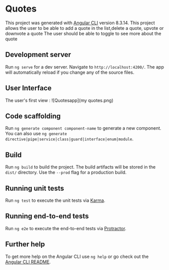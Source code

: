 # Quotes

This project was generated with [Angular CLI](https://github.com/angular/angular-cli) version 8.3.14.
This project allows the user to be able to add a quote in the list,delete a quote, upvote or downvote a quote
The user should be able to toggle to see more about the quote

## Development server

Run `ng serve` for a dev server. Navigate to `http://localhost:4200/`. The app will automatically reload if you change any of the source files.

## User Interface

The user's first view :
![Quotesapp](my quotes.png)

## Code scaffolding

Run `ng generate component component-name` to generate a new component. You can also use `ng generate directive|pipe|service|class|guard|interface|enum|module`.

## Build

Run `ng build` to build the project. The build artifacts will be stored in the `dist/` directory. Use the `--prod` flag for a production build.

## Running unit tests

Run `ng test` to execute the unit tests via [Karma](https://karma-runner.github.io).

## Running end-to-end tests

Run `ng e2e` to execute the end-to-end tests via [Protractor](http://www.protractortest.org/).

## Further help

To get more help on the Angular CLI use `ng help` or go check out the [Angular CLI README](https://github.com/angular/angular-cli/blob/master/README.md).
